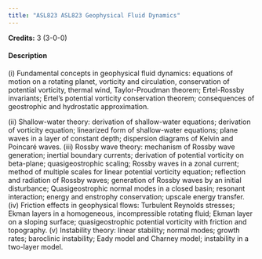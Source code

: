 ```yaml
---
title: "ASL823 ASL823 Geophysical Fluid Dynamics"
---
```

**Credits:** 3 (3-0-0)

#### Description
(i) Fundamental concepts in geophysical fluid dynamics: equations of motion on a rotating planet, vorticity and circulation, conservation of potential vorticity, thermal wind, Taylor-Proudman theorem; Ertel-Rossby invariants; Ertel’s potential vorticity conservation theorem; consequences of geostrophic and hydrostatic approximation.

(ii) Shallow-water theory: derivation of shallow-water equations; derivation of vorticity equation; linearized form of shallow-water equations; plane waves in a layer of constant depth; dispersion diagrams of Kelvin and Poincaré waves. (iii) Rossby wave theory: mechanism of Rossby wave generation; inertial boundary currents; derivation of potential vorticity on beta-plane; quasigeostrophic scaling; Rossby waves in a zonal current; method of multiple scales for linear potential vorticity equation; reflection and radiation of Rossby waves; generation of Rossby waves by an initial disturbance; Quasigeostrophic normal modes in a closed basin; resonant interaction; energy and enstrophy conservation; upscale energy transfer. (iv) Friction effects in geophysical flows: Turbulent Reynolds stresses; Ekman layers in a homogeneous, incompressible rotating fluid; Ekman layer on a sloping surface; quasigeostrophic potential vorticity with friction and topography. (v) Instability theory: linear stability; normal modes; growth rates; baroclinic instability; Eady model and Charney model; instability in a two-layer model.